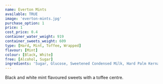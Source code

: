 ```yaml
---
name: Everton Mints
available: TRUE
image: 'everton-mints.jpg'
purchase_option: 1
price: 1
cost_price: 0.4
container_water_weight: 919
container_sweets_weight: 609
type: [Hard, Mint, Toffee, Wrapped]
flavour: [Mint]
colour: [Black, White]
free: [Alcohol, Sugar]
ingredients: 'Sugar, Glucose, Sweetened Condensed Milk, Hard Palm Kernal Oil, Flavour, Salt, Colour (E153). Emulsifier: Soya Lecithin'
---
```

Black and white mint flavoured sweets with a toffee centre.